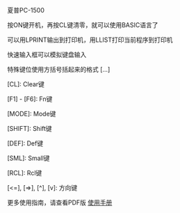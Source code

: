 夏普PC-1500

按ON键开机，再按CL键清零，就可以使用BASIC语言了

可以用LPRINT输出到打印机，用LLIST打印当前程序到打印机

快速输入框可以模拟键盘输入

特殊键位使用方括号括起来的格式 \[...\]

\[CL\]: Clear键

\[F1\] - \[F6\]: Fn键

\[MODE\]: Mode键

\[SHIFT\]: Shift键

\[DEF\]: Def键

\[SML\]: Small键

\[RCL\]: Rcl键

\[<=\], \[=>\], \[^\], \[v\]: 方向键

更多使用指南，请查看PDF版 [使用手册](http://dnbwg2.cdn.bcebos.com/sharp-pc1500/PC-1500_CN_Insruction_manual.pdf)